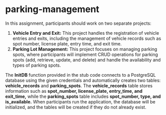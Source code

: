 # parking-management

In this assignment, participants should work on two separate projects:
1. **Vehicle Entry and Exit:** This project handles the registration of vehicle entries and exits, including the management of
vehicle records such as spot number, license plate, entry time, and exit time.
2. **Parking Lot Management:** This project focuses on managing parking spots, where participants will implement CRUD
operations for parking spots (add, retrieve, update, and delete) and handle the availability and types of parking spots.

The **InitDB** function provided in the stub code connects to a PostgreSQL database using the given credentials and automatically creates two tables: **vehicle_records** and **parking_spots**. The **vehicle_records** table stores information such as **spot_number, license_plate, entry_time, and exit_time,** while the **parking_spots** table includes **spot_number, type, and is_available.** When participants run the application, the database will be initialized, and the tables will be created if they do not already exist.

